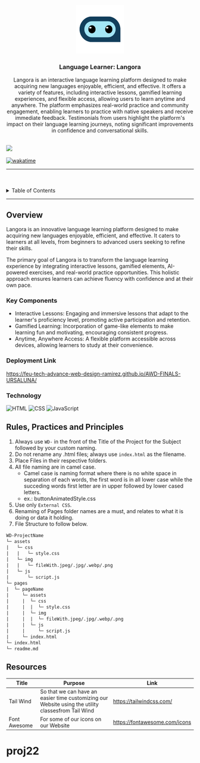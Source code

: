 <a name="readme-top">

<br/>

<br />
<div align="center">
  <a href="https://github.com/zyx-0314/">
  <!-- TODO: If you want to add logo or banner you can add it here -->
    <img src="./assets/img/logo.png" alt="Langora" width="130" height="130">
  </a>
<!-- TODO: Change Title to the name of the title of your Project -->
  <h3 align="center">Language Learner: Langora</h3>
</div>
<!-- TODO: Make a short description -->
<div align="center">
  Langora is an interactive language learning platform designed to make acquiring new languages enjoyable, efficient, and effective. It offers a variety of features, including interactive lessons, gamified learning experiences, and flexible access, allowing users to learn anytime and anywhere. The platform emphasizes real-world practice and community engagement, enabling learners to practice with native speakers and receive immediate feedback. Testimonials from users highlight the platform's impact on their language learning journeys, noting significant improvements in confidence and conversational skills.
</div>

<br />

<!-- TODO: Change the zyx-0314 into your github username  -->
<!-- TODO: Change the WD-Template-Project into the same name of your folder -->
![](https://visit-counter.vercel.app/counter.png?page=zSmojii/AWD-FINALS-URSALUNA)

[![wakatime](https://wakatime.com/badge/user/018dd99a-4985-4f98-8216-6ca6fe2ce0f8/project/63501637-9a31-42f0-960d-4d0ab47977f8.svg)](https://wakatime.com/badge/user/018dd99a-4985-4f98-8216-6ca6fe2ce0f8/project/63501637-9a31-42f0-960d-4d0ab47977f8)

---

<br />
<br />

<!-- TODO: If you want to add more layers for your readme -->
<details>
  <summary>Table of Contents</summary>
  <ol>
    <li>
      <a href="#overview">Overview</a>
      <ol>
        <li>
          <a href="#key-components">Key Components</a>
        </li>
        <li>
          <a href="#technology">Technology</a>
        </li>
      </ol>
    </li>
    <li>
      <a href="#rule,-practices-and-principles">Rules, Practices and Principles</a>
    </li>
    <li>
      <a href="#resources">Resources</a>
    </li>
  </ol>
</details>

---

## Overview

<!-- TODO: To be changed -->
<!-- The following are just sample -->
Langora is an innovative language learning platform designed to make acquiring new languages enjoyable, efficient, and effective. It caters to learners at all levels, from beginners to advanced users seeking to refine their skills.

The primary goal of Langora is to transform the language learning experience by integrating interactive lessons, gamified elements, AI-powered exercises, and real-world practice opportunities. This holistic approach ensures learners can achieve fluency with confidence and at their own pace.

### Key Components
<!-- TODO: List of Key Components -->
<!-- The following are just sample -->
- Interactive Lessons: Engaging and immersive lessons that adapt to the learner's proficiency level, promoting active participation and retention.
- Gamified Learning: Incorporation of game-like elements to make learning fun and motivating, encouraging consistent progress.
- Anytime, Anywhere Access: A flexible platform accessible across devices, allowing learners to study at their convenience.

### Deployment Link
https://feu-tech-advance-web-design-ramirez.github.io/AWD-FINALS-URSALUNA/

### Technology
<!-- TODO: List of Technology Used -->
![HTML](https://img.shields.io/badge/HTML-E34F26?style=for-the-badge&logo=html5&logoColor=white)
![CSS](https://img.shields.io/badge/CSS-1572B6?style=for-the-badge&logo=css3&logoColor=white)
![JavaScript](https://img.shields.io/badge/JavaScript-F7DF1E?style=for-the-badge&logo=javascript&logoColor=white)

## Rules, Practices and Principles
1. Always use `WD-` in the front of the Title of the Project for the Subject followed by your custom naming.
2. Do not rename any .html files; always use `index.html` as the filename.
3. Place Files in their respective folders.
4. All file naming are in camel case.
   - Camel case is naming format where there is no white space in separation of each words, the first word is in all lower case while the succeding words first letter are in upper followed by lower cased letters.
   - ex.: buttonAnimatedStyle.css
5. Use only `External CSS`.
6. Renaming of Pages folder names are a must, and relates to what it is doing or data it holding.
7. File Structure to follow below.

```
WD-ProjectName
└─ assets
|   └─ css
|   |   └─ style.css
|   └─ img
|   |   └─ fileWith.jpeg/.jpg/.webp/.png
|   └─ js
|       └─ script.js
└─ pages
|  └─ pageName
|     └─ assets
|     |  └─ css
|     |  |  └─ style.css
|     |  └─ img
|     |  |  └─ fileWith.jpeg/.jpg/.webp/.png
|     |  └─ js
|     |     └─ script.js
|     └─ index.html
└─ index.html
└─ readme.md
```

## Resources

<!-- TODO: Add References -->
| Title | Purpose | Link |
|-|-|-|
| Tail Wind | So that we can have an easier time customizing our Website using the utility classesfrom Tail Wind | https://tailwindcss.com/ |
| Font Awesome | For some of our icons on  our Website | https://fontawesome.com/icons |

# proj22

